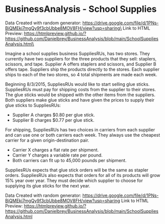 # BusinessAnalysis - School Supplies

Data Created with random generator: https://drive.google.com/file/d/1PNs-BiQMEki7mgQy9f3cbUbbe8MOV8FH/view?usp=sharing\
Link to HTML Preview: https://htmlpreview.github.io/?https://github.com/Danielbrey/BusinessAnalysis/blob/main/SchoolSuppliesAnalysis.html\

Imagine a school supplies business SuppliesRUs, has two stores. They currently have two suppliers for the three products that they sell: staplers, scissors, and tape. Supplier A offers staplers and scissors, and Supplier B offers tape. Suppliers ship the products directly to the stores. Each supplier ships to each of the two stores, so 4 total shipments are made each week.

Beginning 8/3/2015, SuppliesRUs would like to start selling glue sticks. SuppliesRUs must pay for shipping costs from the supplier to their stores. The glue sticks would be shipped with the other items from the suppliers. Both suppliers make glue sticks and have given the prices to supply their glue sticks to SuppliesRUs:
- Supplier A charges $0.80 per glue stick.
- Supplier B charges $0.77 per glue stick.

For shipping, SuppliesRUs has two choices in carriers from each supplier and can use one or both carriers each week. They always use the cheapest carrier for a given origin-destination pair. 
- Carrier X charges a flat rate per shipment.
- Carrier Y charges a variable rate per pound.
- Both carriers can fit up to 45,000 pounds per shipment.

SuppliesRUs expects that glue stick orders will be the same as stapler orders. SuppliesRUs also expects that orders for all of its products will grow 15% year over year. They must decide which supplier to choose for supplying its glue sticks for the next year.


Data Created with random generator: https://drive.google.com/file/d/1PNs-BiQMEki7mgQy9f3cbUbbe8MOV8FH/view?usp=sharing
Link to HTML Preview: https://htmlpreview.github.io/?https://github.com/Danielbrey/BusinessAnalysis/blob/main/SchoolSuppliesAnalysis.html
